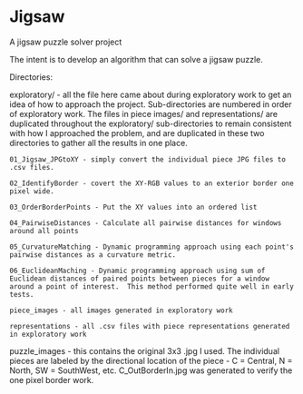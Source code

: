 # Jigsaw
A jigsaw puzzle solver project

The intent is to develop an algorithm that can solve a jigsaw puzzle.  

Directories:

exploratory/ - all the file here came about during exploratory work to get an idea of how to approach the project.  Sub-directories are numbered in order of exploratory work.  The files in piece images/ and representations/ are duplicated throughout the exploratory/ sub-directories to remain consistent with how I approached the problem, and are duplicated in these two directories to gather all the results in one place.

	01_Jigsaw_JPGtoXY - simply convert the individual piece JPG files to .csv files.

	02_IdentifyBorder - covert the XY-RGB values to an exterior border one pixel wide.

	03_OrderBorderPoints - Put the XY values into an ordered list

	04_PairwiseDistances - Calculate all pairwise distances for windows around all points

	05_CurvatureMatching - Dynamic programming approach using each point's pairwise distances as a curvature metric.

	06_EuclideanMaching - Dynamic programming approach using sum of Euclidean distances of paired points between pieces for a window around a point of interest.  This method performed quite well in early tests.

	piece_images - all images generated in exploratory work

	representations - all .csv files with piece representations generated in exploratory work

  puzzle_images - this contains the original 3x3 .jpg I used.  The individual pieces are labeled by the directional location of the piece - C = Central, N = North, SW = SouthWest, etc. C_OutBorderIn.jpg was generated to verify the one pixel border work.


